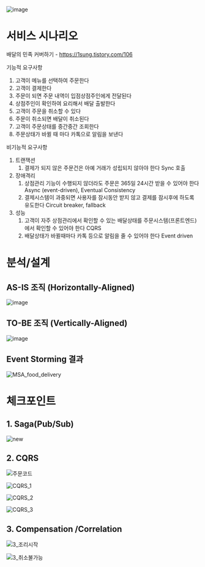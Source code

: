 ![image](https://user-images.githubusercontent.com/487999/79708354-29074a80-82fa-11ea-80df-0db3962fb453.png)

# 서비스 시나리오

배달의 민족 커버하기 - https://1sung.tistory.com/106

기능적 요구사항
1. 고객이 메뉴를 선택하여 주문한다
1. 고객이 결제한다
1. 주문이 되면 주문 내역이 입점상점주인에게 전달된다
1. 상점주인이 확인하여 요리해서 배달 출발한다
1. 고객이 주문을 취소할 수 있다
1. 주문이 취소되면 배달이 취소된다
1. 고객이 주문상태를 중간중간 조회한다
1. 주문상태가 바뀔 때 마다 카톡으로 알림을 보낸다

비기능적 요구사항
1. 트랜잭션
    1. 결제가 되지 않은 주문건은 아예 거래가 성립되지 않아야 한다  Sync 호출 
1. 장애격리
    1. 상점관리 기능이 수행되지 않더라도 주문은 365일 24시간 받을 수 있어야 한다  Async (event-driven), Eventual Consistency
    1. 결제시스템이 과중되면 사용자를 잠시동안 받지 않고 결제를 잠시후에 하도록 유도한다  Circuit breaker, fallback
1. 성능
    1. 고객이 자주 상점관리에서 확인할 수 있는 배달상태를 주문시스템(프론트엔드)에서 확인할 수 있어야 한다  CQRS
    1. 배달상태가 바뀔때마다 카톡 등으로 알림을 줄 수 있어야 한다  Event driven

# 분석/설계

## AS-IS 조직 (Horizontally-Aligned)
  ![image](https://user-images.githubusercontent.com/487999/79684144-2a893200-826a-11ea-9a01-79927d3a0107.png)

## TO-BE 조직 (Vertically-Aligned)
  ![image](https://user-images.githubusercontent.com/487999/79684159-3543c700-826a-11ea-8d5f-a3fc0c4cad87.png)


## Event Storming 결과
![MSA_food_delivery](https://user-images.githubusercontent.com/114388258/212527482-d6c83e7a-9bc5-4e73-b3b6-59a23bb65d4e.png)



# 체크포인트

## 1. Saga(Pub/Sub)

![new](https://user-images.githubusercontent.com/114388258/212528685-ec73a22e-03f9-4a87-a3eb-897eb1730399.png)

## 2. CQRS
![주문코드](https://user-images.githubusercontent.com/114388258/212527512-e05e760b-9a69-4187-8482-cf0c6b9d4fe2.png)

![CQRS_1](https://user-images.githubusercontent.com/114388258/212527548-a2727c20-f33c-4e59-b3eb-656cd895a95c.png)

![CQRS_2](https://user-images.githubusercontent.com/114388258/212527551-f17d7bfe-056e-43fa-95c7-fa8dea4d25bc.png)

![CQRS_3](https://user-images.githubusercontent.com/114388258/212527554-8c1997db-a3ec-47fc-a4cd-de204ff750bf.png)

## 3. Compensation /Correlation

![3_조리시작](https://user-images.githubusercontent.com/114388258/212527565-97ba1a34-be7f-43de-9adb-369de8c606a0.png)

![3_취소불가능](https://user-images.githubusercontent.com/114388258/212528823-c4349664-cda6-449f-ab80-a9d534fcabdb.png)


